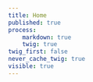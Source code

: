 ```yaml
---
title: Home
published: true
process:
    markdown: true
    twig: true
twig_first: false
never_cache_twig: true
visible: true
---
```



